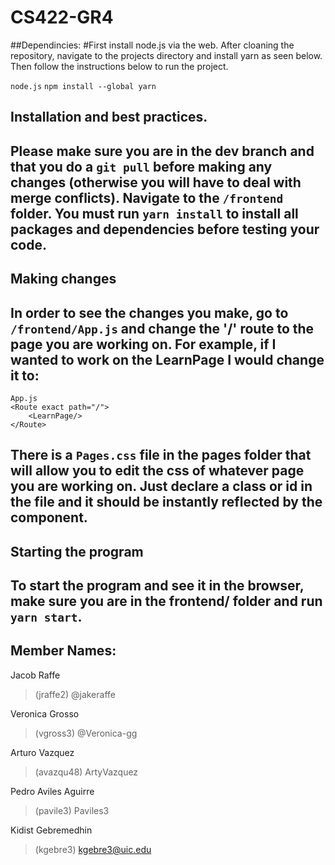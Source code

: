 # CS422-GR4

##Dependincies:
#First install node.js via the web. After cloaning the repository, navigate to the projects directory and install yarn as seen below. Then follow the instructions below to run the project.

```node.js```
```npm install --global yarn```

## Installation and best practices.
## Please make sure you are in the dev branch and that you do a ```git pull``` before making any changes (otherwise you will have to deal with merge conflicts). Navigate to the ```/frontend``` folder. You must run ```yarn install``` to install all packages and dependencies before testing your code.

## Making changes
## In order to see the changes you make, go to ```/frontend/App.js``` and change the '/' route to the page you are working on. For example, if I wanted to work on the LearnPage I would change it to:
```
App.js
<Route exact path="/">
    <LearnPage/>
</Route>
```
## There is a ```Pages.css``` file in the pages folder that will allow you to edit the css of whatever page you are working on. Just declare a class or id in the file and it should be instantly reflected by the component. 
## Starting the program
## To start the program and see it in the browser, make sure you are in the frontend/ folder and run ```yarn start```.



## Member Names:

Jacob Raffe 
> (jraffe2) @jakeraffe

Veronica Grosso
> (vgross3) @Veronica-gg

Arturo Vazquez
> (avazqu48) ArtyVazquez

Pedro Aviles Aguirre
> (pavile3) Paviles3

Kidist Gebremedhin
> (kgebre3) kgebre3@uic.edu


